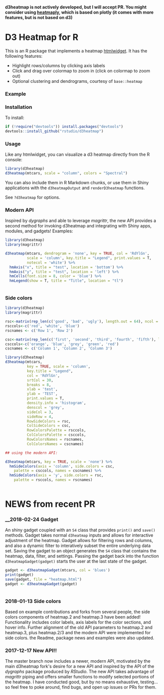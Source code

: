 **d3heatmap is not actively developed, but I will accept PR. You might consider using  [heatmaply](https://github.com/talgalili/heatmaply), which is based on plotly (it comes with more features, but is not based on d3)**


# D3 Heatmap for R

This is an R package that implements a heatmap [htmlwidget](http://htmlwidgets.org). It has the following features:

* Highlight rows/columns by clicking axis labels
* Click and drag over colormap to zoom in (click on colormap to zoom out)
* Optional clustering and dendrograms, courtesy of `base::heatmap`

### Example

### Installation

To install:

```r
if (!require("devtools")) install.packages("devtools")
devtools::install_github("rstudio/d3heatmap")
```

### Usage

Like any htmlwidget, you can visualize a d3 heatmap directly from the R console:

```r
library(d3heatmap)
d3heatmap(mtcars, scale = "column", colors = "Spectral")
```
You can also include them in R Markdown chunks, or use them in Shiny applications with the `d3heatmapOutput` and `renderD3heatmap` functions.

See `?d3heatmap` for options.

### Modern API

Inspired by _dygraphs_ and able to leverage _magrittr_, the new API provides a second method for invoking d3heatmap and integrating with Shiny apps, modules, and gadgets! Examples:

```r
library(d3heatmap)
library(magrittr)

d3heatmap(mtcars, dendrogram = 'none', key = TRUE, col = 'RdYlGn',
          scale = 'column', key.title = "Legend", print.values = T,
          notecol = 'white') %>% 
  hmAxis("x", title = "test", location = 'bottom') %>% 
  hmAxis("y", title = "test", location = 'left') %>% 
  hmCells(font.size = 8, color = 'blue') %>% 
  hmLegend(show = T, title = "Title", location = "tl")
  
```
### Side colors

```r
library(d3heatmap)
library(magrittr)

rsc<-matrix(rep_len(c('good', 'bad', 'ugly'), length.out = 64), ncol = 2)
rsccols<-c('red', 'white', 'blue')
rscnames <- c('Row 1', 'Row 2')

csc<-matrix(rep_len(c('first', 'second', 'third', 'fourth', 'fifth'), length.out = 33), nrow = 3)
csccols<-c('orange', 'blue', 'grey', 'green', 'red')
cscnames <- c('Column 1', 'Column 2', 'Column 3')

library(d3heatmap)
d3heatmap(mtcars,
          key = TRUE, scale = 'column', 
          key.title = "Legend", 
          col = 'RdYlGn',
          srtCol = 30, 
          breaks = 8,
          xlab = 'test',
          ylab = 'TEST',
          print.values = T,
          density.info = 'histogram',
          denscol = 'grey',
          sideCol = 3,
          sideRow = 4,
          RowSideColors = rsc,
          ColSideColors = csc,
          RowColorsPalette = rsccols,
          ColColorsPalette = csccols,
          RowColorsNames = rscnames,
          ColColorsNames = cscnames)

## using the modern API:

d3heatmap(mtcars, key = TRUE, scale = 'none') %>% 
  hmSideColors(axis = 'column', side.colors = csc,
    palette = csccols, names = cscnames) %>% 
  hmSideColors(axis = 'y', side.colors = rsc,
    palette = rsccols, names = rscnames)
    
```

# NEWS from recent PR



### __2018-02-24 Gadget


An shiny gadget coupled with an `S4` class that provides `print()` and 
`save()` methods. Gadget takes normal `d3heatmap` inputs and allows for 
interactive adjustment of the heatmap. Gadget allows for filtering rows 
and columns, and also a dynamic filter to interatively subset the entire 
underlying data set. Saving the gadget to an object generates the `S4` class 
that contains the heatmap, data, filter, and settings.  Passing the gadget 
back into the function `d3heatmapGadget(gadget)` starts the user at the last 
state of the gadget.

```r
gadget <- d3heatmapGadget(mtcars, col = 'blues')
print(gadget)
save(gadget, file = "heatmap.html")
gadget <- d3heatmapGadget(gadget)
    
```


### __2018-01-13__ Side colors

Based on example contributions and forks from several people, the side colors components of heatmap.2 and heatmap.3 have been added! Functionality includes color labels, axis labels for the color sections, and hover info. Further alignment of the old API parameters to heatmap.2 and heatmap.3, plus heatmap.2/3 and the modern API were implemented for side colors. the Readme, package news and examples were also updated.

### __2017-12-17__ New API!!  

The master branch now includes a newer, modern API, motivated by the main d3heatmap fork's desire for a new API and inspired by the API of the _dygraphs_ package produced by _RStudio_.  The new API takes advantage of _magrittr_ piping and offers smaller functions to modify selected portions of the heatmap. I have conducted good, but by no means exhaustive, testing... so feel free to poke around, find bugs, and open up issues or PRs for them.
